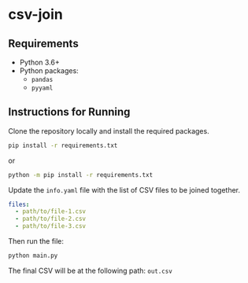 # csv-join

## Requirements

- Python 3.6+
- Python packages: 
  - `pandas`
  - `pyyaml`

## Instructions for Running

Clone the repository locally and install the required packages.

```bash
pip install -r requirements.txt
```

or 

```bash
python -m pip install -r requirements.txt
```

Update the `info.yaml` file with the list of CSV files to be joined together.

```yaml
files:
  - path/to/file-1.csv
  - path/to/file-2.csv
  - path/to/file-3.csv
```

Then run the file:

```bash
python main.py
```

The final CSV will be at the following path: `out.csv`



